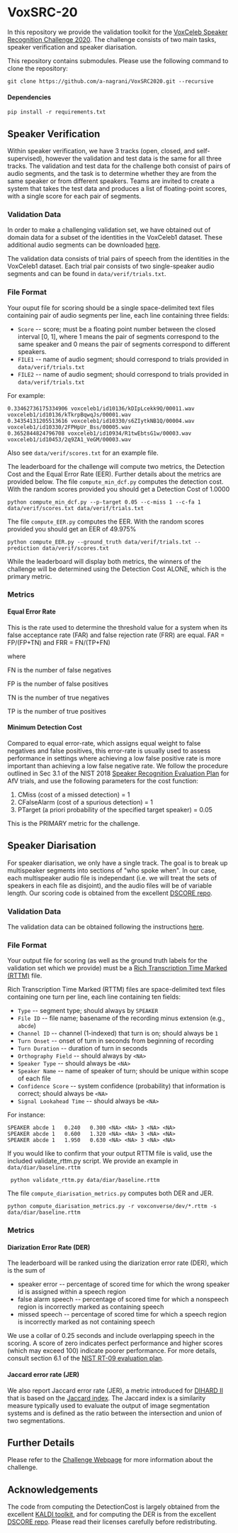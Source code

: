 # VoxSRC-20
In this repository we provide the validation toolkit for the [VoxCeleb Speaker Recognition Challenge 2020](http://www.robots.ox.ac.uk/~vgg/data/voxceleb/competition.html). The challenge consists of two main tasks, speaker verification and speaker diarisation.  

This repository contains submodules. Please use the following command to clone the repository:

```
git clone https://github.com/a-nagrani/VoxSRC2020.git --recursive
```

#### Dependencies
```
pip install -r requirements.txt
```

## Speaker Verification 

Within speaker verification, we have 3 tracks (open, closed, and self-supervised), however the validation and test data is the same for all three tracks. The validation and test data for the challenge both consist of pairs of audio segments, and the task is to determine whether they are from the same speaker or from different speakers. Teams are invited to create a system that takes the test data and produces a list of floating-point scores, with a single score for each pair of segments.

### Validation Data 

In order to make a challenging validation set, we have obtained out of domain data for a subset of the identities in the VoxCeleb1 dataset. These additional audio segments can be downloaded [here](http://www.robots.ox.ac.uk/~vgg/data/voxceleb/data/voxceleb1_cd.zip).

The validation data consists of trial pairs of speech from the identities in the VoxCeleb1 dataset. Each trial pair consists of two single-speaker audio segments and can be found in `data/verif/trials.txt`. 
         
### File Format 
Your ouput file for scoring should be a single space-delimited text files containing pair of audio segments per line, each line containing three fields: 

- ``Score``  --  score; must be a floating point number between the closed interval [0, 1], where 1 means the pair of segments correspond to the same speaker and 0 means the pair of segments correspond to different speakers.
- ``FILE1``  --  name of audio segment; should correspond to trials provided in `data/verif/trials.txt`
- ``FILE2``  --  name of audio segment; should correspond to trials provided in `data/verif/trials.txt`

  
For example: 
```
0.33462736175334906 voxceleb1/id10136/kDIpLcekk9Q/00011.wav voxceleb1/id10136/kTkrpBqwqJs/00001.wav
0.34354131205513616 voxceleb1/id10330/s6ZIytkNB1Q/00004.wav voxceleb1/id10330/2FPHpUr_Bss/00005.wav
0.3652844824796708 voxceleb1/id10934/R1twEbtsG1w/00003.wav voxceleb1/id10453/2q9ZA1_VeGM/00003.wav
```
Also see `data/verif/scores.txt` for an example file. 


The leaderboard for the challenge will compute two metrics, the Detection Cost and the Equal Error Rate (EER). Further details about the metrics are provided below. The file `compute_min_dcf.py` computes the detection cost. With the random scores provided you should get a Detection Cost of 1.0000 

```
python compute_min_dcf.py --p-target 0.05 --c-miss 1 --c-fa 1 data/verif/scores.txt data/verif/trials.txt

```
The file `compute_EER.py` computes the EER.  With the random scores provided you should get an EER of 49.975%
```
python compute_EER.py --ground_truth data/verif/trials.txt --prediction data/verif/scores.txt
```
While the leaderboard will display both metrics, the winners of the challenge will be determined using the Detection Cost ALONE, which is the primary metric. 

### Metrics 

#### Equal Error Rate 
This is the rate used to determine the threshold value for a system when its false acceptance rate (FAR) and false rejection rate (FRR) are equal. 
FAR = FP/(FP+TN) and FRR = FN/(TP+FN)

where

FN is the number of false negatives

FP is the number of false positives

TN is the number of true negatives

TP is the number of true positives

#### Minimum Detection Cost
Compared to equal error-rate, which assigns equal weight to false negatives and false positives, this
error-rate is usually used to assess performance in settings where achieving a low false positive rate is more important than achieving a low false
negative rate. We follow the procedure outlined in Sec 3.1 of the NIST 2018 [Speaker Recognition Evaluation Plan](https://www.nist.gov/system/files/documents/2018/08/17/sre18_eval_plan_2018-05-31_v6.pdf) for AfV trials, and use the following parameters for the cost function: 
1) CMiss (cost of a missed detection) = 1 
2) CFalseAlarm (cost of a spurious detection) = 1 
3) PTarget (a priori probability of the specified target speaker) = 0.05

This is the PRIMARY metric for the challenge.


## Speaker Diarisation 

For speaker diarisation, we only have a single track. The goal is to break up multispeaker segments into sections of "who spoke when". In our case, each multispeaker audio file is independant (i.e. we will treat the sets of speakers in each file as disjoint), and the audio files will be of variable length. Our scoring code is obtained from the excellent [DSCORE repo](https://github.com/nryant/dscore).

### Validation Data 

The validation data can be obtained following the instructions [here](https://github.com/joonson/voxconverse).

### File Format
Your output file for scoring (as well as the ground truth labels for the validation set which we provide) must be a [Rich Transcription Time Marked  (RTTM)](#rttm) file.

Rich Transcription Time Marked (RTTM) files are space-delimited text files
containing one turn per line, each line containing ten fields:

- ``Type``  --  segment type; should always by ``SPEAKER``
- ``File ID``  --  file name; basename of the recording minus extension (e.g.,
  ``abcde``)
- ``Channel ID``  --  channel (1-indexed) that turn is on; should always be
  ``1``
- ``Turn Onset``  --  onset of turn in seconds from beginning of recording
- ``Turn Duration``  -- duration of turn in seconds
- ``Orthography Field`` --  should always by ``<NA>``
- ``Speaker Type``  --  should always be ``<NA>``
- ``Speaker Name``  --  name of speaker of turn; should be unique within scope
  of each file
- ``Confidence Score``  --  system confidence (probability) that information
  is correct; should always be ``<NA>``
- ``Signal Lookahead Time``  --  should always be ``<NA>``

For instance:

    SPEAKER abcde 1   0.240   0.300 <NA> <NA> 3 <NA> <NA>
    SPEAKER abcde 1   0.600   1.320 <NA> <NA> 3 <NA> <NA>
    SPEAKER abcde 1   1.950   0.630 <NA> <NA> 3 <NA> <NA>

If you would like to confirm that your output RTTM file is valid, use the included validate_rttm.py script. We provide an example in `data/diar/baseline.rttm`
```
 python validate_rttm.py data/diar/baseline.rttm
```


The file `compute_diarisation_metrics.py` computes both DER and JER. 

```
python compute_diarisation_metrics.py -r voxconverse/dev/*.rttm -s data/diar/baseline.rttm
```
### Metrics

#### Diarization Error Rate (DER)

The leaderboard will be ranked using the diarization error rate (DER), which
is the sum of

- speaker error  --  percentage of scored time for which the wrong speaker id
  is assigned within a speech region
- false alarm speech  --   percentage of scored time for which a nonspeech
  region is incorrectly marked as containing speech
- missed speech  --  percentage of scored time for which a speech region is
  incorrectly marked as not containing speech

We use a collar of 0.25 seconds and include overlapping speech in the scoring. A score of zero indicates perfect performance and higher scores (which may exceed 100) indicate poorer performance. For more
details, consult section 6.1 of the [NIST RT-09 evaluation plan](https://web.archive.org/web/20100606041157if_/http://www.itl.nist.gov/iad/mig/tests/rt/2009/docs/rt09-meeting-eval-plan-v2.pdf).

#### Jaccard error rate (JER)
We also report Jaccard error rate (JER), a metric introduced for [DIHARD II](https://coml.lscp.ens.fr/dihard/index.html) that is based on the [Jaccard index](https://en.wikipedia.org/wiki/Jaccard_index). The Jaccard index is a similarity
measure typically used to evaluate the output of image segmentation systems and
is defined as the ratio between the intersection and union of two segmentations.


## Further Details 

Please refer to the [Challenge Webpage](http://www.robots.ox.ac.uk/~vgg/data/voxceleb/competition.html) for more information about the challenge.

## Acknowledgements 
The code from computing the DetectionCost is largely obtained from the excellent [KALDI toolkit](), and for computing the DER is from the excellent [DSCORE repo](https://github.com/nryant/dscore). Please read their licenses carefully before redistributing. 
